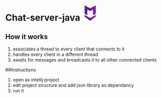 # Chat-server-java  ![alt text](https://github.com/adam-p/markdown-here/raw/master/src/common/images/icon48.png "Logo Title Text 1")

## How it works
1. associates a thread to every client that connects to it
2. handles every client in a different thread
3. awaits for messages and broadcasts it to all other connected clients

##Instructions 

1. open as intellij project
2. edit project structure and add json library as dependancy
3. run it 
